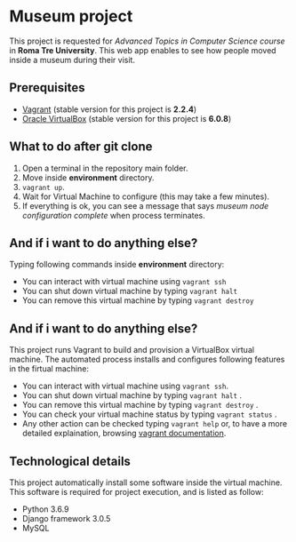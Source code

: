 # Museum project
This project is requested for *Advanced Topics in Computer Science course* in **Roma Tre University**.
This web app enables to see how people moved inside a museum during their visit.

## Prerequisites
- [Vagrant](https://www.vagrantup.com/downloads.html) (stable version for this project is **2.2.4**)
- [Oracle VirtualBox](https://www.virtualbox.org/wiki/Downloads) (stable version for this project is **6.0.8**)

## What to do after git clone
1. Open a terminal in the repository main folder.
2. Move inside **environment** directory.
3. `vagrant up`.
4. Wait for Virtual Machine to configure (this may take a few minutes).
5. If everything is ok, you can see a message that says *museum node configuration complete* when process terminates.

## And if i want to do anything else?
Typing following commands inside **environment** directory:
- You can interact with virtual machine using `vagrant ssh`
- You can shut down virtual machine by typing `vagrant halt` 
- You can remove this virtual machine by typing `vagrant destroy` 

## And if i want to do anything else?
This project runs Vagrant to build and provision a VirtualBox virtual machine.
The automated process installs and configures following features in the firtual machine:
- You can interact with virtual machine using `vagrant ssh`.
- You can shut down virtual machine by typing `vagrant halt` .
- You can remove this virtual machine by typing `vagrant destroy` .
- You can check your virtual machine status by typing `vagrant status` .
- Any other action can be checked typing `vagrant help`  or, to have a more detailed explaination, browsing [vagrant documentation](https://www.vagrantup.com/docs/).

## Technological details
This project automatically install some software inside the virtual machine. This software is required for project execution, and is listed as follow:
- Python 3.6.9
- Django framework 3.0.5
- MySQL